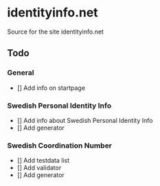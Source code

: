 # identityinfo.net
Source for the site identityinfo.net

## Todo

### General
- [] Add info on startpage

### Swedish Personal Identity Info
- [] Add info about Swedish Personal Identity Info
- [] Add generator

### Swedish Coordination Number
- [] Add testdata list
- [] Add validator
- [] Add generator